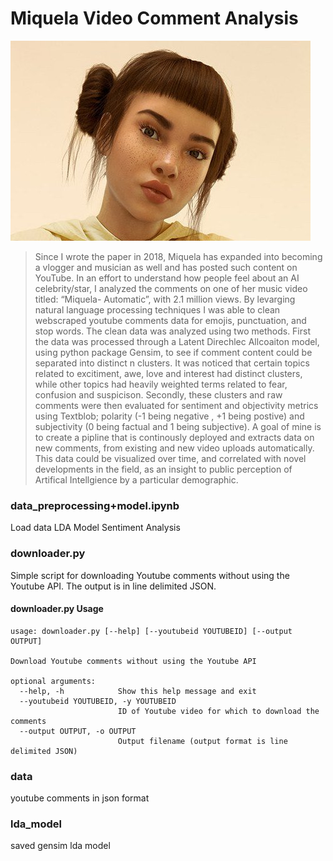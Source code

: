 # Miquela Video Comment Analysis
![Miquela](ss2.jpg)

> Since I wrote the paper in 2018,  Miquela has expanded into becoming a vlogger and musician as well and has posted such content on YouTube. In an effort to understand how people feel about an AI celebrity/star, I analyzed the comments on one of her music video titled: “Miquela- Automatic”, with 2.1 million views. By  levarging natural language processing techniques I was able to clean webscraped youtube comments data for emojis, punctuation, and stop words. The clean data was analyzed using two methods. First the data was processed through a Latent Direchlec Allcoaiton model, using python package Gensim, to see if comment content could be separated into distinct n clusters. It was noticed that certain topics related to excitiment, awe, love and interest had distinct clusters,  while other topics had heavily weighted terms related to fear, confusion and suspicison.
> Secondly, these clusters and raw comments were then evaluated for sentiment and objectivity metrics using Textblob; polarity (-1 being negative , +1 being postive) and subjectivity (0 being factual and 1 being subjective). A goal of mine is to create a pipline that is continously deployed and extracts data on new comments, from existing and new video uploads automatically. This data could be visualized over time, and correlated with novel developments in the field, as an insight to public perception of Artifical Intellgience by a particular demographic. 


### data_preprocessing+model.ipynb 
Load data
LDA Model 
Sentiment Analysis

### downloader.py
Simple script for downloading Youtube comments without using the Youtube API. The output is in line delimited JSON.

#### downloader.py Usage
```
usage: downloader.py [--help] [--youtubeid YOUTUBEID] [--output OUTPUT]

Download Youtube comments without using the Youtube API

optional arguments:
  --help, -h            Show this help message and exit
  --youtubeid YOUTUBEID, -y YOUTUBEID
                        ID of Youtube video for which to download the comments
  --output OUTPUT, -o OUTPUT
                        Output filename (output format is line delimited JSON)
```
### data
youtube comments in json format
### lda_model
saved gensim lda model

